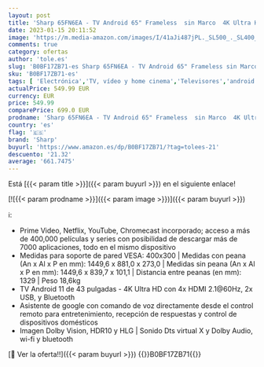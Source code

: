 ```yaml
---
layout: post
title: 'Sharp 65FN6EA - TV Android 65" Frameless  sin Marco  4K Ultra HD  4X HDMI 2.1  3X USB  Bluetooth   Google Assistant  Chromecast  Dolby Vision  HDR10  DTS Virtual X  Color Negro'
date: 2023-01-15 20:11:52
image: 'https://m.media-amazon.com/images/I/41aJi487jPL._SL500_._SL400_.jpg'
comments: true
category: ofertas
author: 'tole.es'
slug: 'B0BF17ZB71-es Sharp 65FN6EA - TV Android 65" Frameless sin Marco 4K...'
sku: 'B0BF17ZB71-es'
tags: [ 'Electrónica','TV, vídeo y home cinema','Televisores','android','sharp','🇪🇸', ]
actualPrice: 549.99 EUR
currency: EUR
price: 549.99
comparePrice: 699.0 EUR
prodname: 'Sharp 65FN6EA - TV Android 65" Frameless  sin Marco  4K Ultra HD  4X HDMI 2.1  3X USB  Bluetooth   Google Assistant  Chromecast  Dolby Vision  HDR10  DTS Virtual X  Color Negro'
country: 'es'
flag: '🇪🇸'
brand: 'Sharp'
buyurl: 'https://www.amazon.es/dp/B0BF17ZB71/?tag=tolees-21'
descuento: '21.32'
average: '661.7475'
---
```


Está [{{< param title >}}]({{< param buyurl >}}) en el siguiente enlace!

[![{{< param prodname >}}]({{< param image >}})]({{< param buyurl >}})

ℹ️:

- Prime Video, Netflix, YouTube, Chromecast incorporado; acceso a más de 400,000 películas y series con posibilidad de descargar más de 7000 aplicaciones, todo en el mismo dispositivo
- Medidas para soporte de pared VESA: 400x300 | Medidas con peana (An x Al x P en mm): 1449,6 x 881,0 x 273,0 | Medidas sin peana (An x Al x P en mm): 1449,6 x 839,7 x 101,1 | Distancia entre peanas (en mm): 1329 | Peso 18,6kg
- TV Android 11 de 43 pulgadas - 4K Ultra HD con 4x HDMI 2.1@60Hz, 2x USB, y Bluetooth
- Asistente de google con comando de voz directamente desde el control remoto para entretenimiento, recepción de respuestas y control de dispositivos domésticos
- Imagen Dolby Vision, HDR10 y HLG | Sonido Dts virtual X y Dolby Audio, wi-fi y bluetooth

[🛒 Ver la oferta!!]({{< param buyurl >}})
{{<world>}}B0BF17ZB71{{</world>}}
